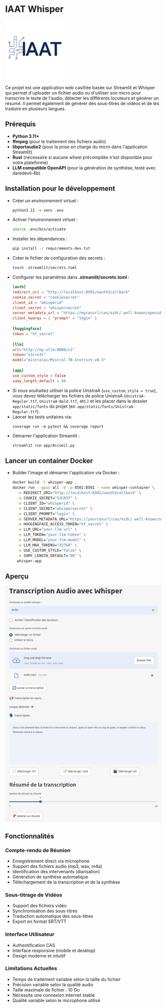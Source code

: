 # IAAT Whisper

![IAAT Logo](images/logo.png)

Ce projet est une application web casifiée basée sur Streamlit et Whisper qui permet d'uploader un fichier audio ou d'utiliser son
micro pour transcrire le texte de l'audio, détecter les différents locuteurs et générer un résumé.
Il permet également de générer des sous-titres de vidéos et de
les traduire en plusieurs langues.

## Prérequis

- **Python 3.11+**
- **ffmpeg** (pour le traitement des fichiers audio)
- **libportaudio2** (pour la prise en charge du micro dans l'application Streamlit)
- **Rust** (nécessaire si aucune wheel précompilée n'est disponible pour votre plateforme)
- **LLM compatible OpenAPI** (pour la génération de synthèse, testé avec daredevil-8b)

## Installation pour le développement

- Créer un environnement virtuel :
  ```bash
  python3.11 -m venv .env
  ```
- Activer l'environnement virtuel :
  ```bash
  source .env/bin/activate
  ```
- Installer les dépendances :
  ```bash
  pip install -r requirements-dev.txt
  ```
- Créer le fichier de configuration des secrets :
  ```bash
  touch .streamlit/secrets.toml
  ```
- Configurer les paramètres dans **.streamlit/secrets.toml** :
  ```toml
  [auth]
  redirect_uri = "http://localhost:8501/oauth2callback"
  cookie_secret = "cookiesecret"
  client_id = "whisperid"
  client_secret = "whispersecret"
  server_metadata_url = "https://mycasurl/cas/oidc/.well-known/openid-configuration"
  client_kwargs = { "prompt" = "login" }

  [huggingface]
  token = "hf_secret"

  [llm]
  url="http://my-vllm:8000/v1"
  token="s3cre3t"
  model="mistralai/Mistral-7B-Instruct-v0.3"

  [app]
  use_custom_style = false
  sumy_length_default = 80
  ```
- Si vous souhaitez utiliser la police UnistraA (`use_custom_style = true`), vous devez télécharger les fichiers de police UnistraA (`UnistraA-Regular.ttf`, `UnistraA-Bold.ttf`, etc.) et les placer dans le dossier `app/static/fonts` du projet (ex: `app/static/fonts/UnistraA-Regular.ttf`).
- Lancer les tests unitaires via:
  ```
  coverage run -m pytest && coverage report
  ```
- Démarrer l'application Streamlit :
  ```bash
  streamlit run app/Accueil.py
  ```

## Lancer un container Docker

- Builder l'image et démarrer l'application via Docker :
  ```bash
  docker build -t whisper-app .
  docker run --gpus all -d -p 8501:8501 --name whisper-container \
    -e REDIRECT_URI="http://localhost:8501/oauth2callback" \
    -e COOKIE_SECRET="S3CR3T" \
    -e CLIENT_ID="whisperid" \
    -e CLIENT_SECRET="whispersecret" \
    -e CLIENT_PROMPT="login" \
    -e SERVER_METADATA_URL="https://yourcasurl/cas/oidc/.well-known/openid-configuration" \
    -e HUGGINGFACE_ACCESS_TOKEN="hf_secret" \
    -e LLM_URL="your-llm-url" \
    -e LLM_TOKEN="your-llm-token" \
    -e LLM_MODEL="your-llm-model" \
    -e LLM_MAX_TOKENS="32768" \
    -e USE_CUSTOM_STYLE="false" \
    -e SUMY_LENGTH_DEFAULT="80" \
    whisper-app
  ```

## Aperçu

![Screenshot](images/screenshot.png)

## Fonctionnalités

### Compte-rendu de Réunion
- Enregistrement direct via microphone
- Support des fichiers audio (mp3, wav, m4a)
- Identification des intervenants (diarisation)
- Génération de synthèse automatique
- Téléchargement de la transcription et de la synthèse

### Sous-titrage de Vidéos
- Support des fichiers vidéo
- Synchronisation des sous-titres
- Traduction automatique des sous-titres
- Export en format SRT/VTT

### Interface Utilisateur
- Authentification CAS
- Interface responsive (mobile et desktop)
- Design moderne et intuitif

### Limitations Actuelles
- Temps de traitement variable selon la taille du fichier
- Précision variable selon la qualité audio
- Taille maximale de fichier : 10 Go
- Nécessite une connexion internet stable
- Qualité variable selon le microphone utilisé
